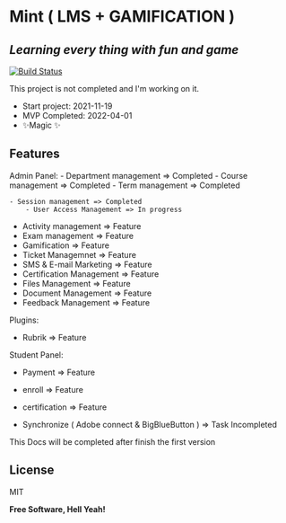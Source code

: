 # Mint ( LMS + GAMIFICATION )
## _Learning every thing with fun and game_

[![Build Status](https://travis-ci.org/joemccann/dillinger.svg?branch=master)](https://travis-ci.org/joemccann/dillinger)

This project is not completed and I'm working on it. 

- Start project: 2021-11-19
- MVP Completed: 2022-04-01
- ✨Magic ✨ 

## Features

Admin Panel:
    - Department management => Completed
    - Course management => Completed
    - Term management => Completed

    - Session management => Completed
        - User Access Management => In progress

- Activity management => Feature
- Exam management => Feature
- Gamification  => Feature
- Ticket Managemnet => Feature
- SMS & E-mail Marketing => Feature
- Certification Management => Feature
- Files Management => Feature
- Document Management => Feature
- Feedback Management => Feature

Plugins: 
- Rubrik => Feature

Student Panel:
- Payment => Feature
- enroll => Feature
- certification => Feature

- Synchronize ( Adobe connect & BigBlueButton ) => Task Incompleted

This Docs will be completed after finish the first version


## License

MIT

**Free Software, Hell Yeah!**